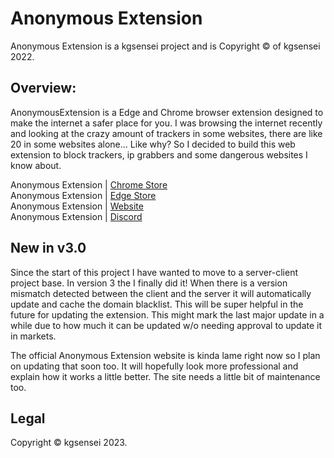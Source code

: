 # Anonymous Extension

Anonymous Extension is a kgsensei project and is Copyright &copy; of kgsensei 2022.

## Overview:

AnonymousExtension is a Edge and Chrome browser extension designed to make the internet a safer place for you. I was browsing the internet recently and looking at the crazy amount of trackers in some websites, there are like 20 in some websites alone... Like why? So I decided to build this web extension to block trackers, ip grabbers and some dangerous websites I know about.

Anonymous Extension | [Chrome Store](https://chrome.google.com/webstore/detail/dpobhogjdfjlgiejbbojhablmlighflg)  
Anonymous Extension | [Edge Store](https://microsoftedge.microsoft.com/addons/detail/anonymous-extension/cdiiogmchafjebbdjgbchpdeoghfbocp)  
Anonymous Extension | [Website](https://anon.kgsensei.dev)  
Anonymous Extension | [Discord](https://discord.gg/U5A3QWXZKZ)  

## New in v3.0

Since the start of this project I have wanted to move to a server-client project base. In version 3 the I finally did it! When there is a version mismatch detected between the client and the server it will automatically update and cache the domain blacklist. This will be super helpful in the future for updating the extension. This might mark the last major update in a while due to how much it can be updated w/o needing approval to update it in markets.

The official Anonymous Extension website is kinda lame right now so I plan on updating that soon too. It will hopefully look more professional and explain how it works a little better. The site needs a little bit of maintenance too.

## Legal

Copyright &copy; kgsensei 2023.

